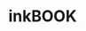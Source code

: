 ---
title: inkBOOK 
member_url: https://inkbook.pl/
country: Poland
series: ["country"] 
tags: ["members"]
categories: ["Technology providers "]
description: ["a developer of e-ink Readers and Readium-based mobile applications that support the LCP DRM."]
press:
active: true
layout: members 
permalink: ""
--- 